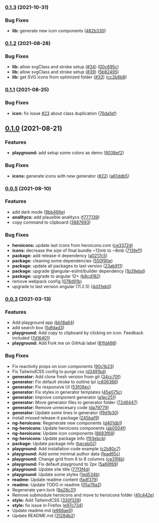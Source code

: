 ### [0.1.3](https://github.com/dimaslz/ng-heroicons/compare/0.1.2...0.1.3) (2021-10-31)


### Bug Fixes

* **lib:** generate new icon components ([482b330](https://github.com/dimaslz/ng-heroicons/commit/482b3309f2483eaa85b4ca8aab07d03832286708))

### [0.1.2](https://github.com/dimaslz/ng-heroicons/compare/0.1.1...0.1.2) (2021-08-28)


### Bug Fixes

* **lib:** allow svgClass and stroke setup ([#34](https://github.com/dimaslz/ng-heroicons/issues/34)) ([00c695c](https://github.com/dimaslz/ng-heroicons/commit/00c695c7a42ba77ffaa94213d6ba338787129730))
* **lib:** allow svgClass and stroke setup ([#39](https://github.com/dimaslz/ng-heroicons/issues/39)) ([5b82495](https://github.com/dimaslz/ng-heroicons/commit/5b82495741d072d9b3981b0f2425e911ae185616))
* **lib:** get SVG icons from optimized folder ([#33](https://github.com/dimaslz/ng-heroicons/issues/33)) ([cc2b8b8](https://github.com/dimaslz/ng-heroicons/commit/cc2b8b82a72c8d0e3fb5bbcd5f61078b4e57b68d))

### [0.1.1](https://github.com/dimaslz/ng-heroicons/compare/0.1.0...0.1.1) (2021-08-25)


### Bug Fixes

* **icon:** fix issue [#23](https://github.com/dimaslz/ng-heroicons/issues/23) about class duplication ([76da1ef](https://github.com/dimaslz/ng-heroicons/commit/76da1ef2d07b4d767ad871cb997b56130c826c44))

## [0.1.0](https://github.com/dimaslz/ng-heroicons/compare/0.0.5...0.1.0) (2021-08-21)


### Features

* **playground:** add setup some colors as demo ([9038ef2](https://github.com/dimaslz/ng-heroicons/commit/9038ef214194be13b3a9f46713bb867c03684802))


### Bug Fixes

* **icons:** generate icons with new generator ([#22](https://github.com/dimaslz/ng-heroicons/issues/22)) ([a61ddb5](https://github.com/dimaslz/ng-heroicons/commit/a61ddb56d5048b8e53b3f11bcdab40efb81dd72b))

### [0.0.5](https://github.com/dimaslz/ng-heroicons/compare/0.0.5...0.1.0) (2021-08-10)


### Features

* add dark mode ([9bb466e](https://github.com/dimaslz/ng-heroicons/commit/9bb466eb54cbde1bef8381856e7800735c057800))
* **analitycs:** add plausible analitycs ([f777139](https://github.com/dimaslz/ng-heroicons/commit/f7771398e341fb9a7f4a4940fdfc6c2052fc9c88))
* copy command to clipboard ([3887693](https://github.com/dimaslz/ng-heroicons/commit/38876939c54395f3719d7f612d0c79bb592be4e3))


### Bug Fixes

* **heroicons:** update last icons from heroicons.com ([ce3372d](https://github.com/dimaslz/ng-heroicons/commit/ce3372dc13d75bb8370ebaa207d19af1a7ba9d88))
* **icons:** decrease the size of final bundle ~12mb to ~8mb ([713fef1](https://github.com/dimaslz/ng-heroicons/commit/713fef1d204f38558fd0f513799987e8b12c0f68))
* **package:** add release-it dependency ([a0217c5](https://github.com/dimaslz/ng-heroicons/commit/a0217c516a2cc3608b199ecb3a95613e3550e60a))
* **package:** cleaning some dependencies ([550f90e](https://github.com/dimaslz/ng-heroicons/commit/550f90e7ed518379d8f966da4ead630812b75db9))
* **package:** update all packages to last version ([23ab911](https://github.com/dimaslz/ng-heroicons/commit/23ab911eb8375b009bcc883c2d4061d348cea06e))
* **package:** upgrade @angular-eslint/builder dependency ([1b39ebd](https://github.com/dimaslz/ng-heroicons/commit/1b39ebd632d2902b7c197885948718da75555b6e))
* **package:** upgrade to angular 12+ ([b8cd182](https://github.com/dimaslz/ng-heroicons/commit/b8cd1825dda666db03cc7b96d1c4c5f2934f2662))
* remove webpack config ([078d91b](https://github.com/dimaslz/ng-heroicons/commit/078d91b4f8c06aa43347c3217c572ac171b91901))
* upgrade to last version angular (11.2.5) ([4d31eb0](https://github.com/dimaslz/ng-heroicons/commit/4d31eb046596e95e60bb491411433561dd6751f0))

### [0.0.3](https://github.com/dimaslz/ng-heroicons/compare/0.0.5...0.1.0) (2021-03-13)


### Features

* Add playground app ([bb18a64](https://github.com/dimaslz/ng-heroicons/commit/bb18a643c8a598639b7d64db4c6ea759328c5085))
* add search box ([5dfdad3](https://github.com/dimaslz/ng-heroicons/commit/5dfdad34c9b183f34a93bdf31eea9ab1802a198c))
* **playground:** Add copy to clipboard by clicking on icon. Feedback included ([7d16401](https://github.com/dimaslz/ng-heroicons/commit/7d164015ad15b89e58e1c9d6a488cbb1806a78d1))
* **playground:** Add Fork me on GitHub label ([81fd498](https://github.com/dimaslz/ng-heroicons/commit/81fd498ed2ca69003c6dd09b88818a53671651c3))


### Bug Fixes

* Fix reactivity props on icon components ([90c1b23](https://github.com/dimaslz/ng-heroicons/commit/90c1b239f09ae5d53c70b93ea4b78779e1137015))
* Fix TailwindCSS config to purge css ([d3491bd](https://github.com/dimaslz/ng-heroicons/commit/d3491bde62a98c8af1579536a5f61c842c0ae9cb))
* **generator:** Add clone fresh version from git ([34cc70f](https://github.com/dimaslz/ng-heroicons/commit/34cc70f1446ad6aa0c5346231072548baa91bef0))
* **generator:** Fix default stroke to outline tpl ([c606366](https://github.com/dimaslz/ng-heroicons/commit/c606366907fcdbdf92b40529647a1ffee15c2b99))
* **generator:** Fix responsive UI ([53f09ec](https://github.com/dimaslz/ng-heroicons/commit/53f09ecc66f96eeb98e21a6ab8c946ac343f6749))
* **generator:** Fix styles in generator templates ([45e075c](https://github.com/dimaslz/ng-heroicons/commit/45e075cc1c3d15886868dccb4e3b7499482e1294))
* **generator:** Improve component generator ([a1ec251](https://github.com/dimaslz/ng-heroicons/commit/a1ec25158e58a04c0b7f7dd905fdfb56b388cc57))
* **generator:** Move generator files to generator folder ([72d6447](https://github.com/dimaslz/ng-heroicons/commit/72d64475a549bc56dada75013568c774b1ea8d35))
* **generator:** Remove unnecesary code ([da79779](https://github.com/dimaslz/ng-heroicons/commit/da7977988b1f797fdc9baf6be366861fcae50d21))
* **generator:** Update some lines in generator ([f9d1b30](https://github.com/dimaslz/ng-heroicons/commit/f9d1b3080ccf866d31c1525cb9d7ea981f31ba67))
* install missed release-it package ([245baf9](https://github.com/dimaslz/ng-heroicons/commit/245baf94cbe7c68797e5e32beaa947cd091c5841))
* **ng-heroicons:** Regenerate new components ([d401db1](https://github.com/dimaslz/ng-heroicons/commit/d401db1806350fe13e926c9fe57defe4f31d5385))
* **ng-heroicons:** Update heroicons components ([ab0504f](https://github.com/dimaslz/ng-heroicons/commit/ab0504f787fd8ff0e3428777693a9900c8d0bd91))
* **ng-heroicons:** Update icon components ([8683f69](https://github.com/dimaslz/ng-heroicons/commit/8683f6917c61dc807876e4de6cc92c8a09be2e62))
* **ng-heroicons:** Update package info ([f93ebcb](https://github.com/dimaslz/ng-heroicons/commit/f93ebcbeeb42353674bf2e97fd63b95b99a73d03))
* **package:** Update package info ([beceb02](https://github.com/dimaslz/ng-heroicons/commit/beceb02d67b2f1d1d7ec733560ea20f6e894698c))
* **playground:** Add installation code example ([c2b80c7](https://github.com/dimaslz/ng-heroicons/commit/c2b80c7f4eeba73a555a008a2406b459bdfd5ab5))
* **playground:** Add some minimal author data ([fead65c](https://github.com/dimaslz/ng-heroicons/commit/fead65c6c0104795700a584a389f049c60ecf3d3))
* **playground:** Change grid from 6 to 8 columns ([ce31f4b](https://github.com/dimaslz/ng-heroicons/commit/ce31f4b6a75cfe92d1ac5e7c9cedb8c969973eb9))
* **playground:** Fix default playground to 2px ([5a69f69](https://github.com/dimaslz/ng-heroicons/commit/5a69f699f8e85f0a0fe4ef9976b882d4b366bbeb))
* **playground:** Update site title ([77f3f4d](https://github.com/dimaslz/ng-heroicons/commit/77f3f4d1c5a98f0ff18f91955f82334bb27aeeaf))
* **playground:** Update some styles ([1ed534b](https://github.com/dimaslz/ng-heroicons/commit/1ed534bf9446837ee64a498799f7ffdd04e58bbd))
* **readme:** Update readme content ([fadf379](https://github.com/dimaslz/ng-heroicons/commit/fadf37948503844ea165c42500c783943ac5d91b))
* **readme:** Update TODO in readme ([05a76a2](https://github.com/dimaslz/ng-heroicons/commit/05a76a2abe4e77130f8eb6bf55f754b490613e62))
* Regenerate yarn.lock ([9a28c31](https://github.com/dimaslz/ng-heroicons/commit/9a28c316f4349009a1c2c1e60e5f04ec58eb1fa9))
* Remove submodule heroicons and move to heroicons folder ([41c442e](https://github.com/dimaslz/ng-heroicons/commit/41c442ed7d8abe78b91e938e84beef73c3348b81))
* **style:** Add TailwindCSS ([330f328](https://github.com/dimaslz/ng-heroicons/commit/330f3284b9b29246bd8f0e40a59ef2075dc3517f))
* **style:** fix issue in Firefox ([e97c734](https://github.com/dimaslz/ng-heroicons/commit/e97c734dc404a80b6875355647d8a9cc02b7889c))
* Update readme.md ([e668ae0](https://github.com/dimaslz/ng-heroicons/commit/e668ae0461cfd2087ba9adc9de7c85f07c5b371c))
* Update README.md ([31284b2](https://github.com/dimaslz/ng-heroicons/commit/31284b2c0f19b22743fbb0d4fc03f11849438a39))

